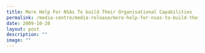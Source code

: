```yaml
---
title: More Help For NSAs To build Their Organisational Capabilities
permalink: /media-centre/media-release/more-help-for-nsas-to-build-their-organisational-capabilities/
date: 2009-10-28
layout: post
description: ""
image: ""
---
```

